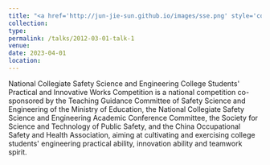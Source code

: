 ```yaml
---
title: "<a href='http://jun-jie-sun.github.io/images/sse.png' style='color: teal;'>2. National level: Third Prize in The 8th National College Students' Practical and Innovative Works Competition on Safety Science and Engineering</a>"
collection: 
type:
permalink: /talks/2012-03-01-talk-1
venue: 
date: 2023-04-01
location: 
---
```

National Collegiate Safety Science and Engineering College Students' Practical and Innovative Works Competition is a national competition co-sponsored by the Teaching Guidance Committee of Safety Science and Engineering of the Ministry of Education, the National Collegiate Safety Science and Engineering Academic Conference Committee, the Society for Science and Technology of Public Safety, and the China Occupational Safety and Health Association, aiming at cultivating and exercising college students' engineering practical ability, innovation ability and teamwork spirit.
